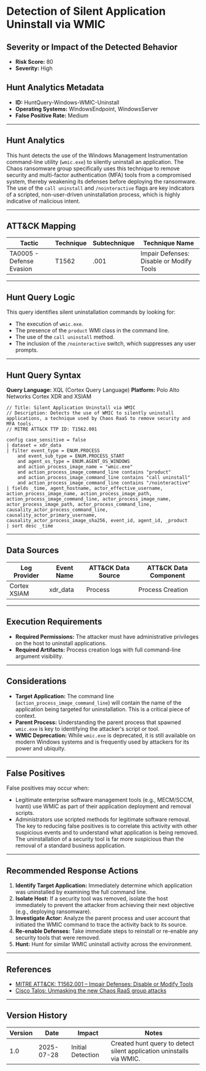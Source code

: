 # Detection of Silent Application Uninstall via WMIC

## Severity or Impact of the Detected Behavior
- **Risk Score:** 80
- **Severity:** High

## Hunt Analytics Metadata

- **ID:** HuntQuery-Windows-WMIC-Uninstall
- **Operating Systems:** WindowsEndpoint, WindowsServer
- **False Positive Rate:** Medium

---

## Hunt Analytics

This hunt detects the use of the Windows Management Instrumentation command-line utility (`wmic.exe`) to silently uninstall an application. The Chaos ransomware group specifically uses this technique to remove security and multi-factor authentication (MFA) tools from a compromised system, thereby weakening its defenses before deploying the ransomware. The use of the `call uninstall` and `/nointeractive` flags are key indicators of a scripted, non-user-driven uninstallation process, which is highly indicative of malicious intent.

---

## ATT&CK Mapping

| Tactic                        | Technique   | Subtechnique | Technique Name                                 |
|-------------------------------|-------------|--------------|------------------------------------------------|
| TA0005 - Defense Evasion      | T1562       | .001         | Impair Defenses: Disable or Modify Tools       |

---

## Hunt Query Logic

This query identifies silent uninstallation commands by looking for:
- The execution of `wmic.exe`.
- The presence of the `product` WMI class in the command line.
- The use of the `call uninstall` method.
- The inclusion of the `/nointeractive` switch, which suppresses any user prompts.

---

## Hunt Query Syntax

**Query Language:** XQL (Cortex Query Language)
**Platform:** Polo Alto Networks Cortex XDR and XSIAM

```xql
// Title: Silent Application Uninstall via WMIC
// Description: Detects the use of WMIC to silently uninstall applications, a technique used by Chaos RaaS to remove security and MFA tools.
// MITRE ATT&CK TTP ID: T1562.001

config case_sensitive = false 
| dataset = xdr_data 
| filter event_type = ENUM.PROCESS 
    and event_sub_type = ENUM.PROCESS_START 
    and agent_os_type = ENUM.AGENT_OS_WINDOWS 
    and action_process_image_name = "wmic.exe" 
    and action_process_image_command_line contains "product" 
    and action_process_image_command_line contains "call uninstall" 
    and action_process_image_command_line contains "/nointeractive" 
| fields _time, agent_hostname, actor_effective_username, action_process_image_name, action_process_image_path, action_process_image_command_line, actor_process_image_name, actor_process_image_path, actor_process_command_line, causality_actor_process_command_line, causality_actor_primary_username, causality_actor_process_image_sha256, event_id, agent_id, _product 
| sort desc _time
```

---

## Data Sources

| Log Provider | Event Name       | ATT&CK Data Source  | ATT&CK Data Component  |
|--------------|------------------|---------------------|------------------------|
| Cortex XSIAM | xdr_data         | Process             | Process Creation       |

---

## Execution Requirements

- **Required Permissions:** The attacker must have administrative privileges on the host to uninstall applications.
- **Required Artifacts:** Process creation logs with full command-line argument visibility.

---

## Considerations

- **Target Application:** The command line (`action_process_image_command_line`) will contain the name of the application being targeted for uninstallation. This is a critical piece of context.
- **Parent Process:** Understanding the parent process that spawned `wmic.exe` is key to identifying the attacker's script or tool.
- **WMIC Deprecation:** While `wmic.exe` is deprecated, it is still available on modern Windows systems and is frequently used by attackers for its power and ubiquity.

---

## False Positives

False positives may occur when:
- Legitimate enterprise software management tools (e.g., MECM/SCCM, Ivanti) use WMIC as part of their application deployment and removal scripts.
- Administrators use scripted methods for legitimate software removal.
The key to reducing false positives is to correlate this activity with other suspicious events and to understand what application is being removed. The uninstallation of a security tool is far more suspicious than the removal of a standard business application.

---

## Recommended Response Actions

1.  **Identify Target Application:** Immediately determine which application was uninstalled by examining the full command line.
2.  **Isolate Host:** If a security tool was removed, isolate the host immediately to prevent the attacker from achieving their next objective (e.g., deploying ransomware).
3.  **Investigate Actor:** Analyze the parent process and user account that initiated the WMIC command to trace the activity back to its source.
4.  **Re-enable Defenses:** Take immediate steps to reinstall or re-enable any security tools that were removed.
5.  **Hunt:** Hunt for similar WMIC uninstall activity across the environment.

---

## References

- [MITRE ATT&CK: T1562.001 – Impair Defenses: Disable or Modify Tools](https://attack.mitre.org/techniques/T1562/001/)
- [Cisco Talos: Unmasking the new Chaos RaaS group attacks](https://blog.talosintelligence.com/new-chaos-ransomware/)
---

## Version History

| Version | Date       | Impact            | Notes                                                              |
|---------|------------|-------------------|--------------------------------------------------------------------|
| 1.0     | 2025-07-28 | Initial Detection | Created hunt query to detect silent application uninstalls via WMIC. |

